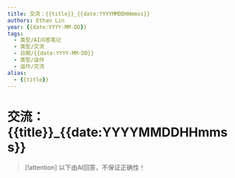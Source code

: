 ```yaml
---
title: 交流：{{title}}_{{date:YYYYMMDDHHmmss}}
authors: Ethan Lin
year: {{date:YYYY-MM-DD}}
tags:
  - 类型/AI问答笔记 
  - 类型/交流
  - 日期/{{date:YYYY-MM-DD}} 
  - 类型/运作
  - 运作/交流
alias:
  - {{title}}
---
```

# 交流：{{title}}_{{date:YYYYMMDDHHmmss}}




> [!attention]
> 以下由AI回答，不保证正确性！



